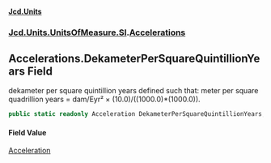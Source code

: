 #### [Jcd.Units](index 'index')
### [Jcd.Units.UnitsOfMeasure.SI](Jcd.Units.UnitsOfMeasure.SI 'Jcd.Units.UnitsOfMeasure.SI').[Accelerations](Accelerations 'Jcd.Units.UnitsOfMeasure.SI.Accelerations')

## Accelerations.DekameterPerSquareQuintillionYears Field

dekameter per square quintillion years defined such that: meter per square quadrillion years = dam/Eyr² ×
(10.0)/((1000.0)*(1000.0)).

```csharp
public static readonly Acceleration DekameterPerSquareQuintillionYears;
```

#### Field Value
[Acceleration](Acceleration 'Jcd.Units.UnitTypes.Acceleration')